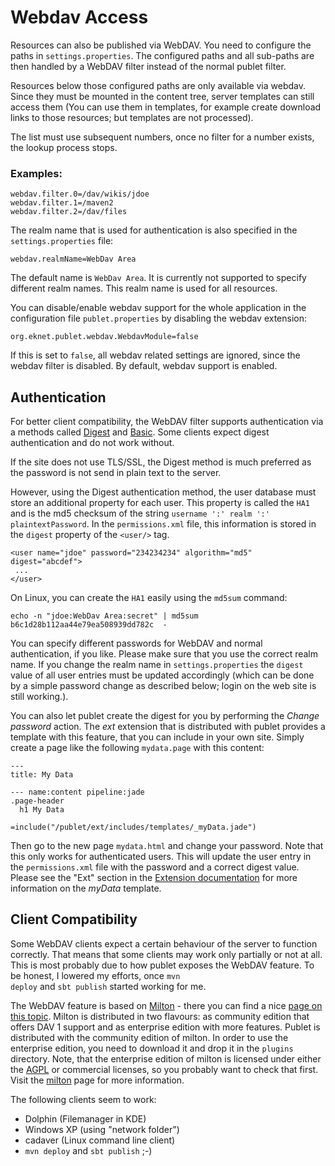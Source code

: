 # Webdav Access

Resources can also be published via WebDAV. You need to configure the paths in
`settings.properties`. The configured paths and all sub-paths are then handled
by a WebDAV filter instead of the normal publet filter.

Resources below those configured paths are only available via webdav. Since
they must be mounted in the content tree, server templates can still access
them (You can use them in templates, for example create download links to those
resources; but templates are not processed).

The list must use subsequent numbers, once no filter for a number exists, the
lookup process stops.

### Examples:

    webdav.filter.0=/dav/wikis/jdoe
    webdav.filter.1=/maven2
    webdav.filter.2=/dav/files

The realm name that is used for authentication is also specified in the
`settings.properties` file:

    webdav.realmName=WebDav Area

The default name is `WebDav Area`. It is currently not supported to specify
different realm names. This realm name is used for all resources.

You can disable/enable webdav support for the whole application in the
configuration file `publet.properties` by disabling the webdav extension:

    org.eknet.publet.webdav.WebdavModule=false

If this is set to `false`, all webdav related settings are ignored, since the
webdav filter is disabled. By default, webdav support is enabled.

## Authentication

For better client compatibility, the WebDAV filter supports authentication via
a methods called
[Digest](http://en.wikipedia.org/wiki/Digest_access_authentication) and
[Basic](http://en.wikipedia.org/wiki/Basic_access_authentication). Some
clients expect digest authentication and do not work without.

If the site does not use TLS/SSL, the Digest method is much preferred as the
password is not send in plain text to the server.

However, using the Digest authentication method, the user database must store
an additional property for each user. This property is called the `HA1` and is
the md5 checksum of the string `username ':' realm ':' plaintextPassword`. In
the `permissions.xml` file, this information is stored in the `digest`
property of the `<user/>` tag.

    <user name="jdoe" password="234234234" algorithm="md5" digest="abcdef">
     ...
    </user>

On Linux, you can create the `HA1` easily using the `md5sum` command:

    echo -n "jdoe:WebDav Area:secret" | md5sum
    b6c1d28b112aa44e79ea508939dd782c  -

You can specify different passwords for WebDAV and normal authentication, if
you like. Please make sure that you use the correct realm name. If you change
the realm name in `settings.properties` the `digest` value of all user entries
must be updated accordingly (which can be done by a simple password change as
described below; login on the web site is still working.).

You can also let publet create the digest for you by performing the _Change password_
action. The _ext_ extension that is distributed with publet provides a
template with this feature, that you can include in your own site. Simply
create a page like the following `mydata.page` with this content:

    ---
    title: My Data

    --- name:content pipeline:jade
    .page-header
      h1 My Data

    =include("/publet/ext/includes/templates/_myData.jade")

Then go to the new page `mydata.html` and change your password. Note that this
only works for authenticated users. This will update the user entry in the
`permissions.xml` file with the password and a correct digest value. Please
see the "Ext" section in the [Extension documentation](extensions/) for more
information on the _myData_ template.


## Client Compatibility

Some WebDAV clients expect a certain behaviour of the server to function
correctly. That means that some clients may work only partially or not at all.
This is most probably due to how publet exposes the WebDAV feature. To be
honest, I lowered my efforts, once <code>mvn deploy</code> and <code>sbt
publish</code> started working for me.

The WebDAV feature is based on [Milton](http://milton.io) - there you can find
a nice [page on this topic](http://milton.io/guide/m18/compat/index.html). Milton
is distributed in two flavours: as community edition that offers DAV 1 support and
as enterprise edition with more features. Publet is distributed with the community
edition of milton. In order to use the enterprise edition, you need to download it
and drop it in the `plugins` directory. Note, that the enterprise edition of milton
is licensed under either the [AGPL](http://www.gnu.org/licenses/agpl-3.0.en.html)
or commercial licenses, so you probably want to check that first. Visit the [milton](http://milton.io)
page for more information.

The following clients seem to work:

* Dolphin (Filemanager in KDE)
* Windows XP (using "network folder")
* cadaver (Linux command line client)
* `mvn deploy` and `sbt publish` ;-)
